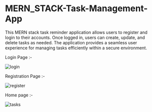 # MERN_STACK-Task-Management-App
This MERN stack task reminder application allows users to register and login to their accounts. Once logged in, users can create, update, and delete tasks as needed. The application provides a seamless user experience for managing tasks efficiently within a secure environment.

Login Page :-

![login](https://github.com/chaitanyakulkarni2k2/MERN_STACK-Task-Management-App/assets/108442884/9b81439a-5b55-4c49-9c16-97200cb4fa8f)


Registration Page :-



![register](https://github.com/chaitanyakulkarni2k2/MERN_STACK-Task-Management-App/assets/108442884/01221fcf-ae0f-42f0-bcde-018fc791bcaf)



Home page :-


![tasks](https://github.com/chaitanyakulkarni2k2/MERN_STACK-Task-Management-App/assets/108442884/995b4f25-0042-47e6-a204-1f67664a3e6b)

